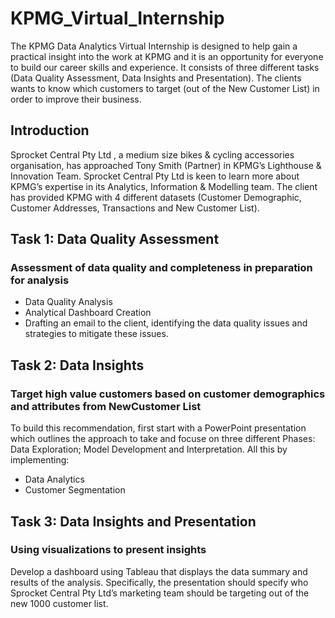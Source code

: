 # KPMG_Virtual_Internship
The KPMG Data Analytics Virtual Internship is designed to help gain a practical insight into the work at KPMG and it is an opportunity for everyone to build our career skills and experience. It consists of three different tasks (Data Quality Assessment, Data Insights and Presentation). The clients wants to know which customers to target (out of the New Customer List) in order to improve their business.

## Introduction
Sprocket Central Pty Ltd , a medium size bikes & cycling accessories organisation, has approached Tony Smith (Partner) in KPMG’s Lighthouse & Innovation Team. Sprocket Central Pty Ltd  is keen to learn more about KPMG’s expertise in its Analytics, Information & Modelling team. The client has provided KPMG with 4 different datasets (Customer Demographic, Customer Addresses, Transactions and New Customer List).

## Task 1: Data Quality Assessment
### Assessment of data quality and completeness in preparation for analysis
- Data Quality Analysis
- Analytical Dashboard Creation  
- Drafting an email to the client, identifying the data quality issues and strategies to mitigate these issues.

## Task 2: Data Insights
### Target high value customers based on customer demographics and attributes from NewCustomer List
To build this recommendation, first start with a PowerPoint presentation which outlines the approach to take and focuse on three different Phases: Data Exploration; Model Development and Interpretation. All this by implementing: 
- Data Analytics
- Customer Segmentation

## Task 3: Data Insights and Presentation
### Using visualizations to present insights
Develop a dashboard using Tableau that displays the data summary and results of the analysis. Specifically, the presentation should specify who Sprocket Central Pty Ltd’s marketing team should be targeting out of the new 1000 customer list.
